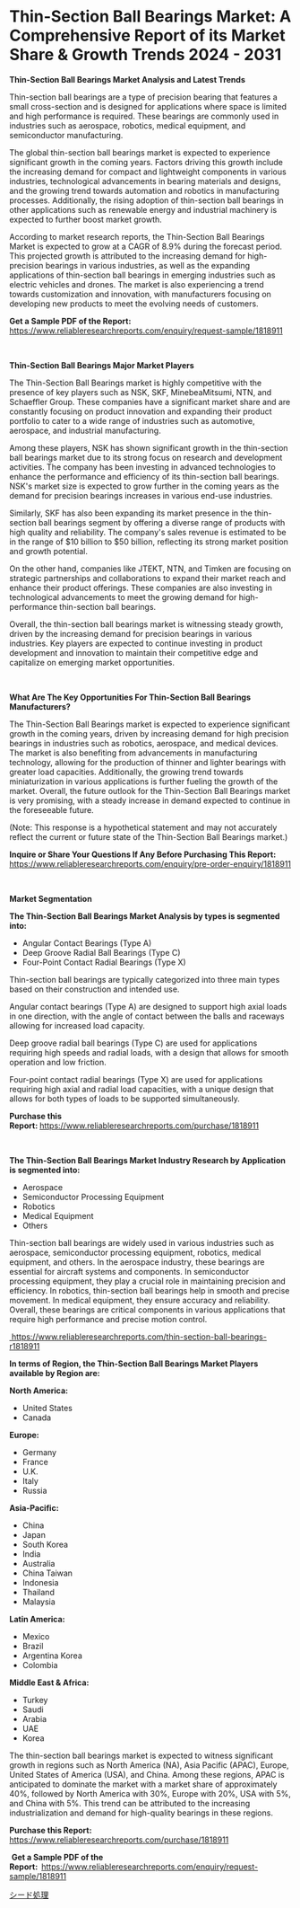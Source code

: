 <p><h1>Thin-Section Ball Bearings Market: A Comprehensive Report of its Market Share & Growth Trends 2024 - 2031</h1></p><p><strong>Thin-Section Ball Bearings Market Analysis and Latest Trends</strong></p>
<p><p>Thin-section ball bearings are a type of precision bearing that features a small cross-section and is designed for applications where space is limited and high performance is required. These bearings are commonly used in industries such as aerospace, robotics, medical equipment, and semiconductor manufacturing.</p><p>The global thin-section ball bearings market is expected to experience significant growth in the coming years. Factors driving this growth include the increasing demand for compact and lightweight components in various industries, technological advancements in bearing materials and designs, and the growing trend towards automation and robotics in manufacturing processes. Additionally, the rising adoption of thin-section ball bearings in other applications such as renewable energy and industrial machinery is expected to further boost market growth.</p><p>According to market research reports, the Thin-Section Ball Bearings Market is expected to grow at a CAGR of 8.9% during the forecast period. This projected growth is attributed to the increasing demand for high-precision bearings in various industries, as well as the expanding applications of thin-section ball bearings in emerging industries such as electric vehicles and drones. The market is also experiencing a trend towards customization and innovation, with manufacturers focusing on developing new products to meet the evolving needs of customers.</p></p>
<p><strong>Get a Sample PDF of the Report:&nbsp;</strong> <a href="https://www.reliableresearchreports.com/enquiry/request-sample/1818911">https://www.reliableresearchreports.com/enquiry/request-sample/1818911</a></p>
<p>&nbsp;</p>
<p><strong>Thin-Section Ball Bearings Major Market Players</strong></p>
<p><p>The Thin-Section Ball Bearings market is highly competitive with the presence of key players such as NSK, SKF, MinebeaMitsumi, NTN, and Schaeffler Group. These companies have a significant market share and are constantly focusing on product innovation and expanding their product portfolio to cater to a wide range of industries such as automotive, aerospace, and industrial manufacturing.</p><p>Among these players, NSK has shown significant growth in the thin-section ball bearings market due to its strong focus on research and development activities. The company has been investing in advanced technologies to enhance the performance and efficiency of its thin-section ball bearings. NSK's market size is expected to grow further in the coming years as the demand for precision bearings increases in various end-use industries.</p><p>Similarly, SKF has also been expanding its market presence in the thin-section ball bearings segment by offering a diverse range of products with high quality and reliability. The company's sales revenue is estimated to be in the range of $10 billion to $50 billion, reflecting its strong market position and growth potential.</p><p>On the other hand, companies like JTEKT, NTN, and Timken are focusing on strategic partnerships and collaborations to expand their market reach and enhance their product offerings. These companies are also investing in technological advancements to meet the growing demand for high-performance thin-section ball bearings.</p><p>Overall, the thin-section ball bearings market is witnessing steady growth, driven by the increasing demand for precision bearings in various industries. Key players are expected to continue investing in product development and innovation to maintain their competitive edge and capitalize on emerging market opportunities.</p></p>
<p>&nbsp;</p>
<p><strong>What Are The Key Opportunities For Thin-Section Ball Bearings Manufacturers?</strong></p>
<p><p>The Thin-Section Ball Bearings market is expected to experience significant growth in the coming years, driven by increasing demand for high precision bearings in industries such as robotics, aerospace, and medical devices. The market is also benefiting from advancements in manufacturing technology, allowing for the production of thinner and lighter bearings with greater load capacities. Additionally, the growing trend towards miniaturization in various applications is further fueling the growth of the market. Overall, the future outlook for the Thin-Section Ball Bearings market is very promising, with a steady increase in demand expected to continue in the foreseeable future.</p><p>(Note: This response is a hypothetical statement and may not accurately reflect the current or future state of the Thin-Section Ball Bearings market.)</p></p>
<p><strong>Inquire or Share Your Questions If Any Before Purchasing This Report:</strong> <a href="https://www.reliableresearchreports.com/enquiry/pre-order-enquiry/1818911">https://www.reliableresearchreports.com/enquiry/pre-order-enquiry/1818911</a></p>
<p>&nbsp;</p>
<p><strong>Market Segmentation</strong></p>
<p><strong>The Thin-Section Ball Bearings Market Analysis by types is segmented into:</strong></p>
<p><ul><li>Angular Contact Bearings (Type A)</li><li>Deep Groove Radial Ball Bearings (Type C)</li><li>Four-Point Contact Radial Bearings (Type X)</li></ul></p>
<p><p>Thin-section ball bearings are typically categorized into three main types based on their construction and intended use. </p><p>Angular contact bearings (Type A) are designed to support high axial loads in one direction, with the angle of contact between the balls and raceways allowing for increased load capacity.</p><p>Deep groove radial ball bearings (Type C) are used for applications requiring high speeds and radial loads, with a design that allows for smooth operation and low friction.</p><p>Four-point contact radial bearings (Type X) are used for applications requiring high axial and radial load capacities, with a unique design that allows for both types of loads to be supported simultaneously.</p></p>
<p><strong>Purchase this Report:&nbsp;</strong><a href="https://www.reliableresearchreports.com/purchase/1818911">https://www.reliableresearchreports.com/purchase/1818911</a></p>
<p>&nbsp;</p>
<p><strong>The Thin-Section Ball Bearings Market Industry Research by Application is segmented into:</strong></p>
<p><ul><li>Aerospace</li><li>Semiconductor Processing Equipment</li><li>Robotics</li><li>Medical Equipment</li><li>Others</li></ul></p>
<p><p>Thin-section ball bearings are widely used in various industries such as aerospace, semiconductor processing equipment, robotics, medical equipment, and others. In the aerospace industry, these bearings are essential for aircraft systems and components. In semiconductor processing equipment, they play a crucial role in maintaining precision and efficiency. In robotics, thin-section ball bearings help in smooth and precise movement. In medical equipment, they ensure accuracy and reliability. Overall, these bearings are critical components in various applications that require high performance and precise motion control.</p></p>
<p><a href="https://www.reliableresearchreports.com/thin-section-ball-bearings-r1818911">&nbsp;https://www.reliableresearchreports.com/thin-section-ball-bearings-r1818911</a></p>
<p><strong>In terms of Region, the Thin-Section Ball Bearings Market Players available by Region are:</strong></p>
<p>
    <p> <strong> North America: </strong>
        <ul>
            <li>United States</li>
            <li>Canada</li>
        </ul>
        </p> 
    <p> <strong> Europe: </strong>
        <ul>
            <li>Germany</li>
            <li>France</li>
            <li>U.K.</li>
            <li>Italy</li>
            <li>Russia</li>
        </ul>
        </p> 
    <p> <strong> Asia-Pacific: </strong>
        <ul>
            <li>China</li>
            <li>Japan</li>
            <li>South Korea</li>
            <li>India</li>
            <li>Australia</li>
            <li>China Taiwan</li>
            <li>Indonesia</li>
            <li>Thailand</li>
            <li>Malaysia</li>
        </ul>
        </p> 
    <p> <strong> Latin America: </strong>
        <ul>
            <li>Mexico</li>
            <li>Brazil</li>
            <li>Argentina Korea</li>
            <li>Colombia</li>
        </ul>
        </p> 
    <p> <strong> Middle East & Africa: </strong>
        <ul>
            <li>Turkey</li>
            <li>Saudi</li>
            <li>Arabia</li>
            <li>UAE</li>
            <li>Korea</li>
        </ul>
    </p>
    </p>
<p><p>The thin-section ball bearings market is expected to witness significant growth in regions such as North America (NA), Asia Pacific (APAC), Europe, United States of America (USA), and China. Among these regions, APAC is anticipated to dominate the market with a market share of approximately 40%, followed by North America with 30%, Europe with 20%, USA with 5%, and China with 5%. This trend can be attributed to the increasing industrialization and demand for high-quality bearings in these regions.</p></p>
<p><strong>Purchase this Report: </strong><a href="https://www.reliableresearchreports.com/purchase/1818911">https://www.reliableresearchreports.com/purchase/1818911</a></p>
<p>&nbsp;<strong>Get a Sample PDF of the Report:&nbsp;&nbsp;</strong><a href="https://www.reliableresearchreports.com/enquiry/request-sample/1818911">https://www.reliableresearchreports.com/enquiry/request-sample/1818911</a></p>
<p><strong></strong></p>
<p><p><a href="https://medium.com/@austinjames1907/%E3%83%87%E3%82%B3%E3%83%BC%E3%83%87%E3%82%A3%E3%83%B3%E3%82%B0%E3%82%B7%E3%83%BC%E3%83%89%E3%83%88%E3%83%AA%E3%83%BC%E3%83%88%E3%83%A1%E3%83%B3%E3%83%88%E5%B8%82%E5%A0%B4%E3%81%AE%E3%83%A1%E3%83%88%E3%83%AA%E3%82%AF%E3%82%B9-%E5%B8%82%E5%A0%B4%E3%82%B7%E3%82%A7%E3%82%A2-%E3%83%88%E3%83%AC%E3%83%B3%E3%83%89-%E6%88%90%E9%95%B7%E3%83%91%E3%82%BF%E3%83%BC%E3%83%B3-1bce4225418f">シード処理</a></p></p>